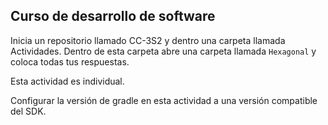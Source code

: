 ## Curso de desarrollo de software

Inicia un repositorio llamado CC-3S2 y dentro una carpeta llamada Actividades. Dentro de esta carpeta abre una carpeta llamada `Hexagonal` y coloca todas tus respuestas.

Esta actividad es individual. 

Configurar la versión de gradle en esta actividad a una versión compatible del SDK.




